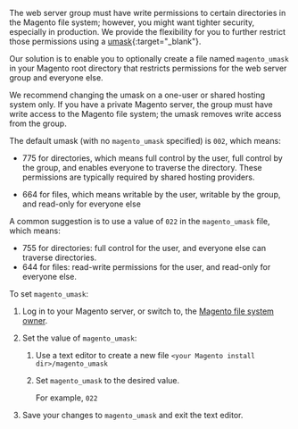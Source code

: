 <div markdown="1">

The web server group must have write permissions to certain directories in the Magento file system; however, you might want tighter security, especially in production. We provide the flexibility for you to further restrict those permissions using a [umask](http://www.cyberciti.biz/tips/understanding-linux-unix-umask-value-usage.html){:target="_blank"}.

Our solution is to enable you to optionally create a file named `magento_umask` in your Magento root directory that restricts permissions for the web server group and everyone else. 

<div class="bs-callout bs-callout-info" id="info">
  <p>We recommend changing the umask on a one-user or shared hosting system only. If you have a private Magento server, the group must have write access to the Magento file system; the umask removes write access from the group.</p>
</div>

The default umask (with no `magento_umask` specified) is `002`, which means:

*	775 for directories, which means full control by the user, full control by the group, and enables everyone to traverse the directory. These permissions are typically required by shared hosting providers.

*	664 for files, which means writable by the user, writable by the group, and read-only for everyone else

A common suggestion is to use a value of `022` in the `magento_umask` file, which means:

*	755 for directories: full control for the user, and everyone else can traverse directories.
*	644 for files: read-write permissions for the user, and read-only for everyone else.

To set `magento_umask`:

1.	Log in to your Magento server, or switch to, the [Magento file system owner]({{page.baseurl}}/install-gde/prereq/file-sys-perms-over.html).
2.	Set the value of `magento_umask`:

	1.	Use a text editor to create a new file `<your Magento install dir>/magento_umask`
	2.	Set `magento_umask` to the desired value.

		For example, `022`
3.	Save your changes to `magento_umask` and exit the text editor.